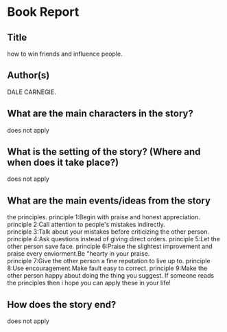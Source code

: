# Book Report

## Title

how to win friends and influence people.

## Author(s)
DALE CARNEGIE.


## What are the main characters in the story?
does not apply

## What is the setting of the story? (Where and when does it take place?)
does not apply

## What are the main events/ideas from the story
the principles.
principle 1:Begin with praise and honest appreciation.  
principle 2:Call attention  to people's mistakes indirectly.  
principle 3:Talk about your mistakes before criticizing the other person.
principle 4:Ask questions instead of giving direct orders.
principle 5:Let the other person save face. 
principle 6:Praise the slightest improvement and praise every enviorment.Be "hearty in your praise.  
principle 7:Give the other person a fine reputation to live up to. 
principle 8:Use encouragement.Make fault easy to correct.
principle 9:Make the other person happy about doing the thing you suggest.
 If someone reads the principles then i hope you can apply these in your life!
## How does the story end?
does not apply
